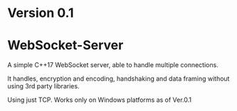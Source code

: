 # Version 0.1

# WebSocket-Server
A simple C++17 WebSocket server, able to handle multiple connections.

It handles, encryption and encoding, handshaking and data framing without using 3rd party libraries.

Using just TCP. Works only on Windows platforms as of Ver.0.1

